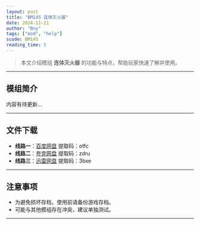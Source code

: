 ```yaml
---
layout: post
title: "BM145 连体灭火器"
date: 2024-11-21
author: "Bny"
tags: ["mod", "help"]
scode: BM145
reading_time: 5
---
```


> 本文介绍模组 **连体灭火器** 的功能与特点，帮助玩家快速了解并使用。

---

## 模组简介

内容有待更新...

---


## 文件下载
- **线路一**：[百度网盘](https://pan.baidu.com/s/1S69WQf7qQGH4-SJWMrWI9w?pwd=otfc)  提取码：otfc  
- **线路二**：[夸克网盘](https://pan.quark.cn/s/69e689d61d6d?pwd=zdru)  提取码：zdru  
- **线路三**：[迅雷网盘](https://pan.xunlei.com/s/VOCCbfpcElJknJcJbgLU3FYBA1?pwd=3bxe)  提取码：3bxe  

---

## 注意事项
- 为避免损坏存档，使用前请备份游戏存档。
- 可能与其他模组存在冲突，建议单独测试。

---

